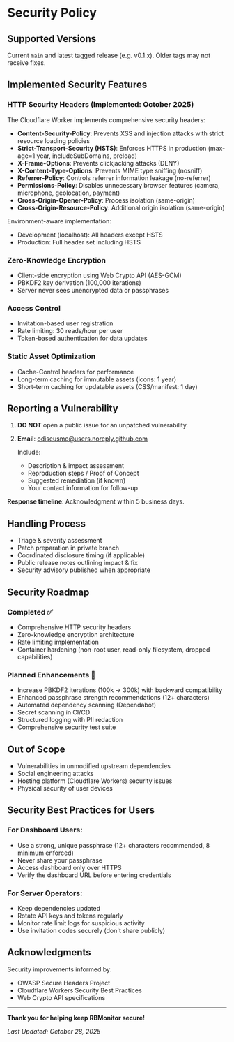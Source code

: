 # Security Policy

## Supported Versions
Current `main` and latest tagged release (e.g. v0.1.x). Older tags may not receive fixes.

## Implemented Security Features

### HTTP Security Headers (Implemented: October 2025)
The Cloudflare Worker implements comprehensive security headers:

- **Content-Security-Policy**: Prevents XSS and injection attacks with strict resource loading policies
- **Strict-Transport-Security (HSTS)**: Enforces HTTPS in production (max-age=1 year, includeSubDomains, preload)
- **X-Frame-Options**: Prevents clickjacking attacks (DENY)
- **X-Content-Type-Options**: Prevents MIME type sniffing (nosniff)
- **Referrer-Policy**: Controls referrer information leakage (no-referrer)
- **Permissions-Policy**: Disables unnecessary browser features (camera, microphone, geolocation, payment)
- **Cross-Origin-Opener-Policy**: Process isolation (same-origin)
- **Cross-Origin-Resource-Policy**: Additional origin isolation (same-origin)

Environment-aware implementation:
- Development (localhost): All headers except HSTS
- Production: Full header set including HSTS

### Zero-Knowledge Encryption
- Client-side encryption using Web Crypto API (AES-GCM)
- PBKDF2 key derivation (100,000 iterations)
- Server never sees unencrypted data or passphrases

### Access Control
- Invitation-based user registration
- Rate limiting: 30 reads/hour per user
- Token-based authentication for data updates

### Static Asset Optimization
- Cache-Control headers for performance
- Long-term caching for immutable assets (icons: 1 year)
- Short-term caching for updatable assets (CSS/manifest: 1 day)

## Reporting a Vulnerability
1. **DO NOT** open a public issue for an unpatched vulnerability.
2. **Email**: odiseusme@users.noreply.github.com
   
   Include:
   - Description & impact assessment
   - Reproduction steps / Proof of Concept
   - Suggested remediation (if known)
   - Your contact information for follow-up

**Response timeline**: Acknowledgment within 5 business days.

## Handling Process
- Triage & severity assessment
- Patch preparation in private branch
- Coordinated disclosure timing (if applicable)
- Public release notes outlining impact & fix
- Security advisory published when appropriate

## Security Roadmap

### Completed ✅
- Comprehensive HTTP security headers
- Zero-knowledge encryption architecture
- Rate limiting implementation
- Container hardening (non-root user, read-only filesystem, dropped capabilities)

### Planned Enhancements 🔄
- Increase PBKDF2 iterations (100k → 300k) with backward compatibility
- Enhanced passphrase strength recommendations (12+ characters)
- Automated dependency scanning (Dependabot)
- Secret scanning in CI/CD
- Structured logging with PII redaction
- Comprehensive security test suite

## Out of Scope
- Vulnerabilities in unmodified upstream dependencies
- Social engineering attacks
- Hosting platform (Cloudflare Workers) security issues
- Physical security of user devices

## Security Best Practices for Users

### For Dashboard Users:
- Use a strong, unique passphrase (12+ characters recommended, 8 minimum enforced)
- Never share your passphrase
- Access dashboard only over HTTPS
- Verify the dashboard URL before entering credentials

### For Server Operators:
- Keep dependencies updated
- Rotate API keys and tokens regularly
- Monitor rate limit logs for suspicious activity
- Use invitation codes securely (don't share publicly)

## Acknowledgments
Security improvements informed by:
- OWASP Secure Headers Project
- Cloudflare Workers Security Best Practices
- Web Crypto API specifications

---

**Thank you for helping keep RBMonitor secure!**

*Last Updated: October 28, 2025*
